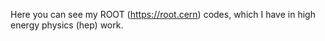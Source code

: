 Here you can see my ROOT (https://root.cern) codes, which I have in high energy physics (hep) work.

